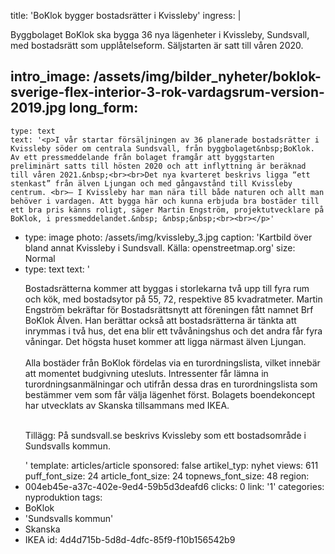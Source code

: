 title: 'BoKlok bygger bostadsrätter i Kvissleby'
ingress: |
  <p>Byggbolaget BoKlok ska bygga 36 nya lägenheter i Kvissleby, Sundsvall, med bostadsrätt som upplåtelseform. Säljstarten är satt till våren 2020.
  </p>
  
intro_image: /assets/img/bilder_nyheter/boklok-sverige-flex-interior-3-rok-vardagsrum-version-2019.jpg
long_form:
  -
    type: text
    text: '<p>I vår startar försäljningen av 36 planerade bostadsrätter i Kvissleby söder om centrala Sundsvall, från byggbolaget&nbsp;BoKlok. Av ett pressmeddelande från bolaget framgår att byggstarten preliminärt satts till hösten 2020 och att inflyttning är beräknad till våren 2021.&nbsp;<br><br>Det nya kvarteret beskrivs ligga “ett stenkast” från älven Ljungan och med gångavstånd till Kvissleby centrum. <br>– I Kvissleby har man nära till både naturen och allt man behöver i vardagen. Att bygga här och kunna erbjuda bra bostäder till ett bra pris känns roligt, säger Martin Engström, projektutvecklare på BoKlok, i pressmeddelandet.&nbsp; &nbsp;&nbsp;<br><br></p>'
  -
    type: image
    photo: /assets/img/kvissleby_3.jpg
    caption: 'Kartbild över bland annat Kvissleby i Sundsvall. Källa: openstreetmap.org'
    size: Normal
  -
    type: text
    text: '<p>Bostadsrätterna kommer att byggas i storlekarna två upp till fyra rum och kök, med bostadsytor på 55, 72, respektive 85 kvadratmeter. Martin Engström bekräftar för Bostadsrättsnytt att föreningen fått namnet Brf BoKlok Älven. Han berättar också att bostadsrätterna är tänkta att inrymmas i två hus, det ena blir ett tvåvåningshus och det andra får fyra våningar. Det högsta huset kommer att ligga närmast älven Ljungan.&nbsp; &nbsp;<br><br>Alla bostäder från&nbsp;BoKlok&nbsp;fördelas via en turordningslista, vilket innebär att momentet budgivning utesluts. Intressenter får lämna in turordningsanmälningar och utifrån dessa dras en turordningslista som bestämmer vem som får välja lägenhet först. Bolagets boendekoncept har utvecklats av Skanska tillsammans med IKEA.&nbsp;</p><p><br>Tillägg: På sundsvall.se beskrivs Kvissleby som ett bostadsområde i Sundsvalls kommun.&nbsp;</p>'
template: articles/article
sponsored: false
artikel_typ: nyhet
views: 611
puff_font_size: 24
article_font_size: 24
topnews_font_size: 48
region:
  - 004eb45e-a37c-402e-9ed4-59b5d3deafd6
clicks: 0
link: '1'
categories: nyproduktion
tags:
  - BoKlok
  - 'Sundsvalls kommun'
  - Skanska
  - IKEA
id: 4d4d715b-5d8d-4dfc-85f9-f10b156542b9
